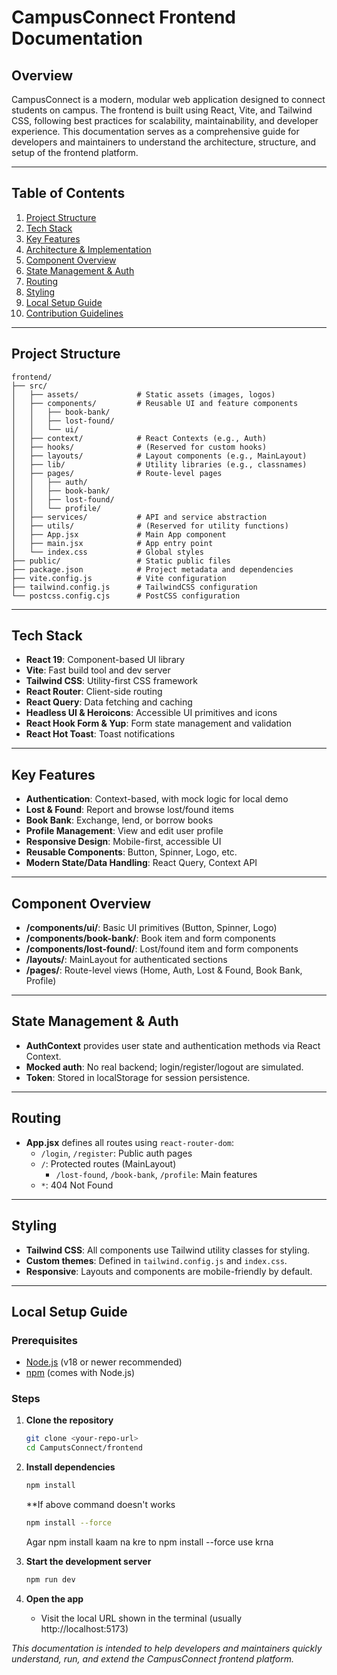 # CampusConnect Frontend Documentation

## Overview
CampusConnect is a modern, modular web application designed to connect students on campus. The frontend is built using React, Vite, and Tailwind CSS, following best practices for scalability, maintainability, and developer experience. This documentation serves as a comprehensive guide for developers and maintainers to understand the architecture, structure, and setup of the frontend platform.

---

## Table of Contents
1. [Project Structure](#project-structure)
2. [Tech Stack](#tech-stack)
3. [Key Features](#key-features)
4. [Architecture & Implementation](#architecture--implementation)
5. [Component Overview](#component-overview)
6. [State Management & Auth](#state-management--auth)
7. [Routing](#routing)
8. [Styling](#styling)
9. [Local Setup Guide](#local-setup-guide)
10. [Contribution Guidelines](#contribution-guidelines)

---

## Project Structure
```
frontend/
├── src/
│   ├── assets/             # Static assets (images, logos)
│   ├── components/         # Reusable UI and feature components
│   │   ├── book-bank/
│   │   ├── lost-found/
│   │   └── ui/
│   ├── context/            # React Contexts (e.g., Auth)
│   ├── hooks/              # (Reserved for custom hooks)
│   ├── layouts/            # Layout components (e.g., MainLayout)
│   ├── lib/                # Utility libraries (e.g., classnames)
│   ├── pages/              # Route-level pages
│   │   ├── auth/
│   │   ├── book-bank/
│   │   ├── lost-found/
│   │   └── profile/
│   ├── services/           # API and service abstraction
│   ├── utils/              # (Reserved for utility functions)
│   ├── App.jsx             # Main App component
│   ├── main.jsx            # App entry point
│   └── index.css           # Global styles
├── public/                 # Static public files
├── package.json            # Project metadata and dependencies
├── vite.config.js          # Vite configuration
├── tailwind.config.js      # TailwindCSS configuration
└── postcss.config.cjs      # PostCSS configuration
```

---

## Tech Stack
- **React 19**: Component-based UI library
- **Vite**: Fast build tool and dev server
- **Tailwind CSS**: Utility-first CSS framework
- **React Router**: Client-side routing
- **React Query**: Data fetching and caching
- **Headless UI & Heroicons**: Accessible UI primitives and icons
- **React Hook Form & Yup**: Form state management and validation
- **React Hot Toast**: Toast notifications

---

## Key Features
- **Authentication**: Context-based, with mock logic for local demo
- **Lost & Found**: Report and browse lost/found items
- **Book Bank**: Exchange, lend, or borrow books
- **Profile Management**: View and edit user profile
- **Responsive Design**: Mobile-first, accessible UI
- **Reusable Components**: Button, Spinner, Logo, etc.
- **Modern State/Data Handling**: React Query, Context API

---

## Component Overview
- **/components/ui/**: Basic UI primitives (Button, Spinner, Logo)
- **/components/book-bank/**: Book item and form components
- **/components/lost-found/**: Lost/found item and form components
- **/layouts/**: MainLayout for authenticated sections
- **/pages/**: Route-level views (Home, Auth, Lost & Found, Book Bank, Profile)

---

## State Management & Auth
- **AuthContext** provides user state and authentication methods via React Context.
- **Mocked auth**: No real backend; login/register/logout are simulated.
- **Token**: Stored in localStorage for session persistence.

---

## Routing
- **App.jsx** defines all routes using `react-router-dom`:
  - `/login`, `/register`: Public auth pages
  - `/`: Protected routes (MainLayout)
    - `/lost-found`, `/book-bank`, `/profile`: Main features
  - `*`: 404 Not Found

---

## Styling
- **Tailwind CSS**: All components use Tailwind utility classes for styling.
- **Custom themes**: Defined in `tailwind.config.js` and `index.css`.
- **Responsive**: Layouts and components are mobile-friendly by default.

---

## Local Setup Guide

### Prerequisites
- [Node.js](https://nodejs.org/) (v18 or newer recommended)
- [npm](https://www.npmjs.com/) (comes with Node.js)

### Steps
1. **Clone the repository**
   ```sh
   git clone <your-repo-url>
   cd CamputsConnect/frontend
   ```
2. **Install dependencies**
   ```sh
   npm install
   ```
   **If above command doesn't works
   ```sh
   npm install --force
   ```

   Agar npm install kaam na kre to npm install --force use krna
3. **Start the development server**
   ```sh
   npm run dev
   ```
4. **Open the app**
   - Visit the local URL shown in the terminal (usually http://localhost:5173)


*This documentation is intended to help developers and maintainers quickly understand, run, and extend the CampusConnect frontend platform.*
